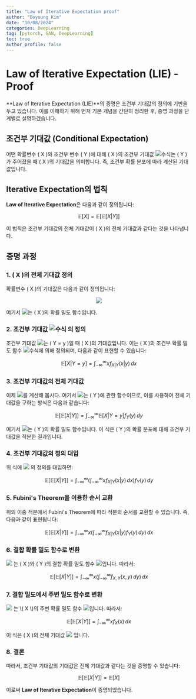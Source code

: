 ```yaml
---
title: "Law of Iterative Expectation proof"
author: "Doyoung Kim"
date: "10/08/2024"
categories: DeepLearning
tag: [pytorch, GAN, DeepLearning] 
toc: true
author_profile: false
---
```

# Law of Iterative Expectation (LIE) - Proof

**Law of Iterative Expectation (LIE)**의 증명은 조건부 기대값의 정의에 기반을 두고 있습니다. 이를 이해하기 위해 먼저 기본 개념을 간단히 정리한 후, 증명 과정을 단계별로 설명하겠습니다.

<!-- ## 조건부 기대값 (Conditional Expectation)
어떤 확률변수 \( X \)와 조건부 변수 \( Y \)에 대해 \( X \)의 조건부 기대값 \(\mathbb{E}[X | Y]\)는 \( Y \)가 주어졌을 때 \( X \)의 기대값을 의미합니다. 즉, 조건부 확률 분포에 따라 계산된 기대값입니다. -->

## 조건부 기대값 (Conditional Expectation)
어떤 확률변수 \( X \)와 조건부 변수 \( Y \)에 대해 \( X \)의 조건부 기대값 ![수식](https://latex.codecogs.com/png.latex?\mathbb{E}[X|Y])는 \( Y \)가 주어졌을 때 \( X \)의 기대값을 의미합니다. 즉, 조건부 확률 분포에 따라 계산된 기대값입니다.

## Iterative Expectation의 법칙
**Law of Iterative Expectation**은 다음과 같이 정의됩니다:

$$
\mathbb{E}[X] = \mathbb{E}[\mathbb{E}[X | Y]]
$$

이 법칙은 조건부 기대값의 전체 기대값이 \( X \)의 전체 기대값과 같다는 것을 나타냅니다.

## 증명 과정

### 1. \( X \)의 전체 기대값 정의
확률변수 \( X \)의 기대값은 다음과 같이 정의됩니다:

<!-- $$
\mathbb{E}[X] = \int_{-\infty}^{\infty} x f_X(x) \, dx
$$ -->
<p align="center">
  <img src="https://latex.codecogs.com/svg.image?\mathbb{E}[X]=\int_{-\infty}^{\infty}x%20f_X(x)\,dx" />
</p>

여기서 ![](https://latex.codecogs.com/svg.image?f_X(x))는 \( X \)의 확률 밀도 함수입니다.

### 2. 조건부 기대값 ![수식](https://latex.codecogs.com/png.latex?\mathbb{E}[X|Y]) 의 정의
조건부 기대값 ![](https://latex.codecogs.com/svg.image?\mathbb{E}[X|Y=y])는 \( Y = y \)일 때 \( X \)의 기대값입니다. 이는 \( X \)의 조건부 확률 밀도 함수 ![수식](https://latex.codecogs.com/svg.image?f_{X|Y}(x\mid%20y))에 의해 정의되며, 다음과 같이 표현할 수 있습니다:

$$
\mathbb{E}[X | Y = y] = \int_{-\infty}^{\infty} x f_{X|Y}(x | y) \, dx
$$

### 3. 조건부 기대값의 전체 기대값
이제 ![](https://latex.codecogs.com/svg.image?\mathbb{E}[\mathbb{E}[X|Y]])를 계산해 봅시다. 여기서 ![](https://latex.codecogs.com/svg.image?\mathbb{E}[X|Y])는 \( Y \)에 관한 함수이므로, 이를 사용하여 전체 기대값을 구하는 방식은 다음과 같습니다:

$$
\mathbb{E}[\mathbb{E}[X | Y]] = \int_{-\infty}^{\infty} \mathbb{E}[X | Y = y] f_Y(y) \, dy
$$

여기서 ![](https://latex.codecogs.com/svg.image?f_Y(y))는 \( Y \)의 확률 밀도 함수입니다. 이 식은 \( Y \)의 확률 분포에 대해 조건부 기대값을 적분한 결과입니다.

### 4. 조건부 기대값의 정의 대입
위 식에 ![](https://latex.codecogs.com/svg.image?\mathbb{E}[X|Y=y]) 의 정의를 대입하면:

$$
\mathbb{E}[\mathbb{E}[X | Y]] = \int_{-\infty}^{\infty} \left( \int_{-\infty}^{\infty} x f_{X|Y}(x | y) \, dx \right) f_Y(y) \, dy
$$

### 5. Fubini's Theorem을 이용한 순서 교환
위의 이중 적분에서 Fubini's Theorem에 따라 적분의 순서를 교환할 수 있습니다. 즉, 다음과 같이 표현됩니다:

$$
\mathbb{E}[\mathbb{E}[X | Y]] = \int_{-\infty}^{\infty} x \left( \int_{-\infty}^{\infty} f_{X|Y}(x | y) f_Y(y) \, dy \right) \, dx
$$

### 6. 결합 확률 밀도 함수로 변환
![](https://latex.codecogs.com/svg.image?f_{X|Y}(x|y)*f_Y(y)) 는 \( X \)와 \( Y \)의 결합 확률 밀도 함수 ![](https://latex.codecogs.com/svg.image?f_{X,Y}(x,y))입니다. 따라서:

$$
\mathbb{E}[\mathbb{E}[X | Y]] = \int_{-\infty}^{\infty} x \left( \int_{-\infty}^{\infty} f_{X,Y}(x, y) \, dy \right) \, dx
$$

### 7. 결합 밀도에서 주변 밀도 함수로 변환
![](https://latex.codecogs.com/svg.image?\int_{-\infty}^{\infty}f_{X,Y}(x,y),dy) 는 \( X \)의 주변 확률 밀도 함수 ![](https://latex.codecogs.com/svg.image?f_X(x))입니다. 따라서:

$$
\mathbb{E}[\mathbb{E}[X | Y]] = \int_{-\infty}^{\infty} x f_X(x) \, dx
$$

이 식은 \( X \)의 전체 기대값 ![](https://latex.codecogs.com/svg.image?\mathbb{E}[X]) 입니다.

### 8. 결론
따라서, 조건부 기대값의 기대값은 전체 기대값과 같다는 것을 증명할 수 있습니다:

$$
\mathbb{E}[\mathbb{E}[X | Y]] = \mathbb{E}[X]
$$

이로써 **Law of Iterative Expectation**이 증명되었습니다.
